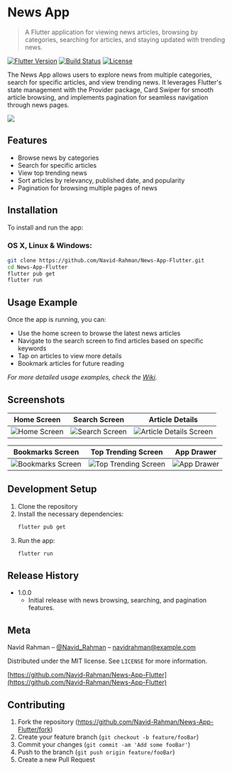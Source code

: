 # News App
> A Flutter application for viewing news articles, browsing by categories, searching for articles, and staying updated with trending news.

[![Flutter Version](https://img.shields.io/badge/flutter-v3.0-blue.svg?style=flat-square)](https://flutter.dev)
[![Build Status](https://img.shields.io/travis/yourname/news-app/master.svg?style=flat-square)](https://travis-ci.org/yourname/news-app)
[![License](https://img.shields.io/badge/license-MIT-green.svg?style=flat-square)](https://opensource.org/licenses/MIT)

The News App allows users to explore news from multiple categories, search for specific articles, and view trending news. It leverages Flutter's state management with the Provider package, Card Swiper for smooth article browsing, and implements pagination for seamless navigation through news pages.

![](header.png)

## Features

- Browse news by categories
- Search for specific articles
- View top trending news
- Sort articles by relevancy, published date, and popularity
- Pagination for browsing multiple pages of news

## Installation

To install and run the app:

### OS X, Linux & Windows:
```sh
git clone https://github.com/Navid-Rahman/News-App-Flutter.git
cd News-App-Flutter
flutter pub get
flutter run
```

## Usage Example

Once the app is running, you can:

- Use the home screen to browse the latest news articles
- Navigate to the search screen to find articles based on specific keywords
- Tap on articles to view more details
- Bookmark articles for future reading

_For more detailed usage examples, check the [Wiki][wiki]._

## Screenshots

Home Screen | Search Screen | Article Details
:-------------------------:|:-------------------------:|:-------------------------:
![Home Screen](https://github.com/Navid-Rahman/News-App-Flutter/assets/77515075/9fe67ae5-9599-46e4-85c4-99a7744ed7e9) | ![Search Screen](https://github.com/Navid-Rahman/News-App-Flutter/assets/77515075/604647f9-2cfa-4c84-b6d5-26e51190ef4f) | ![Article Details Screen](https://github.com/Navid-Rahman/News-App-Flutter/assets/77515075/a88729e6-9e45-4f98-96fb-5f60c4d4466f)

Bookmarks Screen | Top Trending Screen | App Drawer
:-------------------------:|:-------------------------:|:-------------------------:
![Bookmarks Screen](https://github.com/Navid-Rahman/News-App-Flutter/assets/77515075/6dac31cf-300d-40e5-a1dc-80253ec28e45) | ![Top Trending Screen](https://github.com/Navid-Rahman/News-App-Flutter/assets/77515075/ff897203-9401-4b7c-b21e-191e2591081a) | ![App Drawer](https://github.com/Navid-Rahman/News-App-Flutter/assets/77515075/99f1db5c-f6f7-45bb-8258-3ff4dd599742)

## Development Setup

1. Clone the repository
2. Install the necessary dependencies:
   ```sh
   flutter pub get
   ```
3. Run the app:
   ```sh
   flutter run
   ```

## Release History

* 1.0.0
    * Initial release with news browsing, searching, and pagination features.
  
## Meta

Navid Rahman – [@Navid_Rahman](https://twitter.com/yourhandle) – navidrahman@example.com

Distributed under the MIT license. See ``LICENSE`` for more information.

[https://github.com/Navid-Rahman/News-App-Flutter](https://github.com/Navid-Rahman/News-App-Flutter)

## Contributing

1. Fork the repository (<https://github.com/Navid-Rahman/News-App-Flutter/fork>)
2. Create your feature branch (`git checkout -b feature/fooBar`)
3. Commit your changes (`git commit -am 'Add some fooBar'`)
4. Push to the branch (`git push origin feature/fooBar`)
5. Create a new Pull Request

<!-- Markdown link & img dfn's -->
[wiki]: https://github.com/Navid-Rahman/News-App-Flutter/wiki
